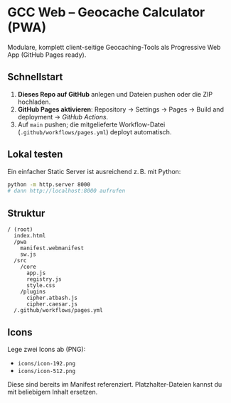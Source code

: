 # GCC Web – Geocache Calculator (PWA)

Modulare, komplett client-seitige Geocaching-Tools als Progressive Web App (GitHub Pages ready).

## Schnellstart
1. **Dieses Repo auf GitHub** anlegen und Dateien pushen oder die ZIP hochladen.
2. **GitHub Pages aktivieren**: Repository → Settings → Pages → Build and deployment → *GitHub Actions*.
3. Auf `main` pushen; die mitgelieferte Workflow-Datei (`.github/workflows/pages.yml`) deployt automatisch.

## Lokal testen
Ein einfacher Static Server ist ausreichend z. B. mit Python:
```bash
python -m http.server 8000
# dann http://localhost:8000 aufrufen
```

## Struktur
```
/ (root)
  index.html
  /pwa
    manifest.webmanifest
    sw.js
  /src
    /core
      app.js
      registry.js
      style.css
    /plugins
      cipher.atbash.js
      cipher.caesar.js
  /.github/workflows/pages.yml
```

## Icons
Lege zwei Icons ab (PNG):
- `icons/icon-192.png`
- `icons/icon-512.png`

Diese sind bereits im Manifest referenziert. Platzhalter-Dateien kannst du mit beliebigem Inhalt ersetzen.
